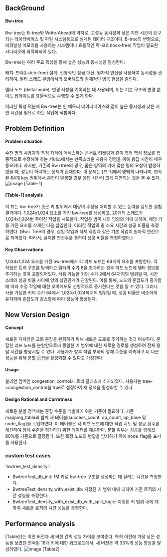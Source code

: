 ## BackGround
#### Bw+tree
Bw-tree는 B-tree와 Write-Ahead의 약자로, 고성능 동시성과 낮은 지연 시간이 요구되는 데이터베이스 및 파일 시스템용으로 설계된 데이터 구조이다. B-tree의 변형으로, 비휘발성 메모리를 사용하는 시스템이나 효율적인 락-프리(lock-free) 작업이 필요한 시나리오에 최적화되어 있다.

Bw-tree는 여러 주요 특성을 통해 높은 성능과 동시성을 달성한다:

래치-프리(Latch-free) 설계: 전통적인 잠금 대신, 원자적 연산을 사용하여 동시성을 관리하여, 멀티 스레드 환경에서의 오버헤드와 잠재적인 병목 현상을 줄인다.

델타 노드 (delta-node): 변경 사항을 기록하는 데 사용되며, 이는 기본 구조의 변경 없이도 업데이트를 효율적으로 수행할 수 있게 한다.

이러한 특성 덕분에 Bw-tree는 인 메모리 데이터베이스와 같이 높은 동시성과 낮은 지연 시간을 필요로 하는 작업에 적합하다.

## Problem Definition
#### Problem situation
수천 명의 사용자가 특정 좌석에 액세스하는 콘서트 티켓팅과 같이 특정 핵심 정보를 집중적으로 수정해야 하는 서비스에서는 만족스러운 사용자 경험을 위해 응답 시간이 매우 중요하다. 하지만, 기존의 Bw+tree의 경우, 좁은 영역의 키에 많은 량의 요청이 발생하였을 때, 성능이 하락하는 문제가 존재한다. 이 문제는 [표-1]에서 명백히 나타나며, 연속된 64개 key 범위에서 혼잡이 발생할 경우 응답 시간이 크게 지연되는 것을 볼 수 있다.
![image](https://user-images.githubusercontent.com/96645965/216049878-15744ca6-9f01-40a6-a94e-8281c5cc9879.png)
[Table-1]
#### [Table-1] analysis
이 표는 bw-tree가 좁은 키 범위에서 대량의 수정을 처리할 수 있는 능력을 검토한 실험 결과이다. 1,024x1,024 요소를 가진 bw-tree를 생성하고, 20개의 스레드가 1,024x1,024번 주어진 작업을 시도한다. 작업은 범위 내의 임의의 키에 대하여, 해당 키를 가진 요소를 삭제한 다음 삽입한다. 이러한 작업의 총 소요 시간과 성공 비율을 측정하였다. (Bw+ Tree의 경우, 삽입 작업과 삭제 작업과 같은 기본 작업이 원자적 연산으로 되어있다. 따라서, 실패한 연산수를 통하여 성공 비율을 측정하였다.)

#### Key Observations
1,024x1,024 요소를 가진 bw-tree에서 각 리프 노드는 64개의 요소를 포함한다. 각 작업은 트리 구조를 탐색하고 델타의 수가 8을 초과하는 경우 리프 노드에 델타 정보를 추가하는 것이 포함되어있다. 사용 가능한 키의 수가 2에서 64까지의 범위일 때, 시간 소비와 성공 비율 사이에 양의 상관관계가 관찰된다. 이를 통해, 노드의 혼잡도가 증가함에 따라 수정 작업에 대한 오버헤드도 선형적으로 증가한다는 것을 알 수 있다. 그러나 사용 가능한 키의 수가 64에서 1,024x1,024까지의 범위일 때, 성공 비율은 비슷하게 유지되며 혼잡도가 감소함에 따라 성능이 향상된다.

## New Version Design
#### Concept
새로운 디자인은 교통 혼잡을 완화하기 위해 새로운 도로를 추가하는 것과 비슷하다. 혼잡한 리프 노드를 분할함으로써 동일한 키 범위에 대한 새로운 경로를 생성하여 전체 응답 시간을 향상시킬 수 있다. 사용자가 향후 작업 부하의 정체 수준을 예측하고 더 나은 성능을 위해 분할 옵션을 활성화할 수 있다고 가정한다.

#### Usage
불리언 멤버인 congestion_control가 트리 클래스에 추가되었다. 사용자는 tree->congestion_control을 true로 설정하여 새 정책을 활성화할 수 있다.

#### Design Rational and Corretness
새로운 분할 정책에는 혼잡 수준을 식별하기 위한 기준이 필요하다. 기존 mapping_table과 함께 새 테이블(success_count, op_count, op_base 및 node_flag)을 도입하였다. 이 테이블은 각 리프 노드에 대한 작업 시도 및 성공 횟수를 계산하여 정체 수준을 평가하기 위한 데이터를 제공한다. 분할 여부는 성공률 임계값 90%를 기준으로 결정된다. 또한 특정 노드의 병합을 방지하기 위해 node_flag를 표시를 사용한다.

### custom test cases
'bwtree_test_density':
- BwtreeTest_db_init: 1M 키로 bw-tree 구조를 생성하는 데 걸리는 시간을 측정한다.
- BwtreeTest_density_with_exist_db: 지정된 키 범위 내에 대하여 기존 로직의 시간 성능을 측정한다.
- BwtreeTest_density_with_exist_db_with_split_logic: 지정된 키 범위 내에 대하여 새로운 로직의 시간 성능을 측정한다.

## Performance analysis
[Table2]는 이전 버전과 새 버전 간의 성능 차이를 보여준다. 특히 이전에 가장 낮은 성능을 보였던 연속된 16개 키에 대한 워크로드에서, 새 버전은 약 33%의 성능 향상을 달성하였다.
![image](https://user-images.githubusercontent.com/96645965/216049921-7d82db04-03f3-40b3-8ca7-34f1c4d63e6c.png)
[Table2]   
